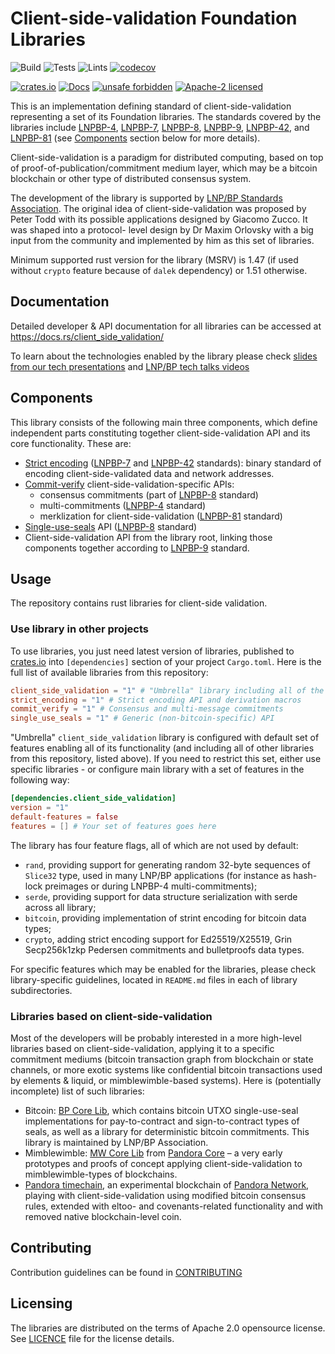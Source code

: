# Client-side-validation Foundation Libraries

![Build](https://github.com/LNP-BP/client_side_validation/workflows/Build/badge.svg)
![Tests](https://github.com/LNP-BP/client_side_validation/workflows/Tests/badge.svg)
![Lints](https://github.com/LNP-BP/client_side_validation/workflows/Lints/badge.svg)
[![codecov](https://codecov.io/gh/LNP-BP/client_side_validation/branch/master/graph/badge.svg)](https://codecov.io/gh/LNP-BP/client_side_validation)

[![crates.io](https://img.shields.io/crates/v/client_side_validation)](https://crates.io/crates/client_side_validation)
[![Docs](https://docs.rs/client_side_validation/badge.svg)](https://docs.rs/client_side_validation)
[![unsafe forbidden](https://img.shields.io/badge/unsafe-forbidden-success.svg)](https://github.com/rust-secure-code/safety-dance/)
[![Apache-2 licensed](https://img.shields.io/crates/l/client_side_validation)](./LICENSE)

This is an implementation defining standard of client-side-validation 
representing a set of its Foundation libraries. The standards covered by the
libraries include [LNPBP-4], [LNPBP-7], [LNPBP-8], [LNPBP-9], [LNPBP-42], and 
[LNPBP-81] (see [Components](#components) section below for more details).

Client-side-validation is a paradigm for distributed computing, based on top of
proof-of-publication/commitment medium layer, which may be a bitcoin blockchain
or other type of distributed consensus system.

The development of the library is supported by [LNP/BP Standards Association](https://lnp-bp.org).
The original idea of client-side-validation was proposed by Peter Todd with its 
possible applications designed by Giacomo Zucco. It was shaped into a protocol-
level design by Dr Maxim Orlovsky with a big input from the community and
implemented by him as this set of libraries.

Minimum supported rust version for the library (MSRV) is 1.47 (if used without
`crypto` feature because of `dalek` dependency) or 1.51 otherwise.


## Documentation

Detailed developer & API documentation for all libraries can be accessed
at <https://docs.rs/client_side_validation/>

To learn about the technologies enabled by the library please check
[slides from our tech presentations](https://github.com/LNP-BP/FAQ/blob/master/Presentation%20slides/)
and [LNP/BP tech talks videos](https://www.youtube.com/channel/UCK_Q3xcQ-H3ERwArGaMKsxg)


## Components

This library consists of the following main three components, which define
independent parts constituting together client-side-validation API and its core
functionality. These are:
- [Strict encoding](strict_encoding/README.md) ([LNPBP-7] and [LNPBP-42] 
  standards): binary standard of encoding client-side-validated data and network 
  addresses.
- [Commit-verify](commit_verify/README.md) client-side-validation-specific APIs:
  * consensus commitments (part of [LNPBP-8] standard)
  * multi-commitments ([LNPBP-4] standard)
  * merklization for client-side-validation ([LNPBP-81] standard)
- [Single-use-seals](single_use_seals/README.md) API ([LNPBP-8] standard)
- Client-side-validation API from the library root, linking those components 
  together according to [LNPBP-9] standard.


## Usage

The repository contains rust libraries for client-side validation.

### Use library in other projects

To use libraries, you just need latest version of libraries, published to 
[crates.io](https://crates.io) into `[dependencies]` section of your project 
`Cargo.toml`. Here is the full list of available libraries from this repository:

```toml
client_side_validation = "1" # "Umbrella" library including all of the tree libraries below
strict_encoding = "1" # Strict encoding API and derivation macros
commit_verify = "1" # Consensus and multi-message commitments
single_use_seals = "1" # Generic (non-bitcoin-specific) API
```

"Umbrella" `client_side_validation` library is configured with default set of
features enabling all of its functionality (and including all of other libraries 
from this repository, listed above). If you need to restrict this set, either
use specific libraries - or configure main library with a set of features in
the following way:
```toml
[dependencies.client_side_validation]
version = "1"
default-features = false
features = [] # Your set of features goes here
```

The library has four feature flags, all of which are not used by default:
- `rand`, providing support for generating random 32-byte sequences of `Slice32`
  type, used in many LNP/BP applications (for instance as hash-lock preimages or
  during LNPBP-4 multi-commitments);
- `serde`, providing support for data structure serialization with serde across
  all library;
- `bitcoin`, providing implementation of strint encoding for bitcoin data types;
- `crypto`, adding strict encoding support for Ed25519/X25519, Grin Secp256k1zkp
  Pedersen commitments and bulletproofs data types.

For specific features which may be enabled for the libraries, please check
library-specific guidelines, located in `README.md` files in each of library
subdirectories.

### Libraries based on client-side-validation

Most of the developers will be probably interested in a more high-level 
libraries based on client-side-validation, applying it to a specific commitment
mediums (bitcoin transaction graph from blockchain or state channels, or more
exotic systems like confidential bitcoin transactions used by elements & liquid,
or mimblewimble-based systems). Here is (potentially incomplete) list of such
libraries:
- Bitcoin: [BP Core Lib](https://github.com/LNP-BP/bp-core), which contains 
  bitcoin UTXO single-use-seal implementations for pay-to-contract and 
  sign-to-contract types of seals, as well as a library for deterministic 
  bitcoin commitments. This library is maintained by LNP/BP Association.
- Mimblewimble: [MW Core Lib](https://github.com/pandoracore/mw-core) from 
  [Pandora Core](https://pandoracore.com) – a very early prototypes and proofs 
  of concept applying client-side-validation to mimblewimble-types of 
  blockchains.
- [Pandora timechain](https://github.com/pandora-network/timechain), an 
  experimental blockchain of [Pandora Network](https://pandora.network), 
  playing with client-side-validation using modified bitcoin consensus rules, 
  extended with eltoo- and covenants-related functionality and with removed 
  native blockchain-level coin.


## Contributing

Contribution guidelines can be found in [CONTRIBUTING](CONTRIBUTING.md)


## Licensing

The libraries are distributed on the terms of Apache 2.0 opensource license.
See [LICENCE](LICENSE) file for the license details.


[LNPBP-4]: https://github.com/LNP-BP/LNPBPs/blob/master/lnpbp-0004.md
[LNPBP-7]: https://github.com/LNP-BP/LNPBPs/blob/master/lnpbp-0007.md
[LNPBP-8]: https://github.com/LNP-BP/LNPBPs/blob/master/lnpbp-0008.md
[LNPBP-9]: https://github.com/LNP-BP/LNPBPs/blob/master/lnpbp-0009.md
[LNPBP-42]: https://github.com/LNP-BP/LNPBPs/blob/master/lnpbp-0042.md
[LNPBP-81]: https://github.com/LNP-BP/LNPBPs/blob/master/lnpbp-0081.md
